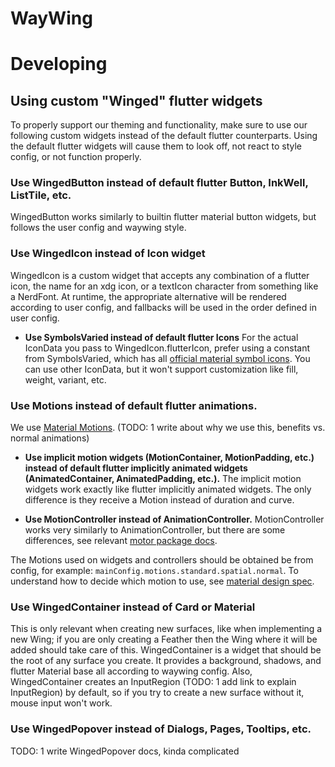 # WayWing

# Developing

## Using custom "Winged" flutter widgets

To properly support our theming and functionality, make sure to use our following custom widgets instead of the default flutter counterparts. Using the default flutter widgets will cause them to look off, not react to style config, or not function properly.

### Use WingedButton instead of default flutter Button, InkWell, ListTile, etc.

WingedButton works similarly to builtin flutter material button widgets, but follows the user config and waywing style.

### Use WingedIcon instead of Icon widget

WingedIcon is a custom widget that accepts any combination of a flutter icon, the name for an xdg icon, or a textIcon character from something like a NerdFont. At runtime, the appropriate alternative will be rendered according to user config, and fallbacks will be used in the order defined in user config.

- **Use SymbolsVaried instead of default flutter Icons**
For the actual IconData you pass to WingedIcon.flutterIcon, prefer using a constant from SymbolsVaried, which has all [official material symbol icons](https://fonts.google.com/icons). You can use other IconData, but it won't support customization like fill, weight, variant, etc.

### Use Motions instead of default flutter animations.

We use [Material Motions](https://pub.dev/packages/motor). (TODO: 1 write about why we use this, benefits vs. normal animations)

- **Use implicit motion widgets (MotionContainer, MotionPadding, etc.) instead of default flutter implicitly animated widgets (AnimatedContainer, AnimatedPadding, etc.).**
The implicit motion widgets work exactly like flutter implicitly animated widgets. The only difference is they receive a Motion instead of duration and curve.

- **Use MotionController instead of AnimationController.**
MotionController works very similarly to AnimationController, but there are some differences, see relevant [motor package docs](https://pub.dev/packages/motor#low-level-motion-control).

The Motions used on widgets and controllers should be obtained be from config, for example: `mainConfig.motions.standard.spatial.normal`. To understand how to decide which motion to use, see [material design spec](https://m3.material.io/styles/motion/overview/how-it-works#91dfe12e-1e79-4417-a27e-33049358b149).

### Use WingedContainer instead of Card or Material

This is only relevant when creating new surfaces, like when implementing a new Wing; if you are only creating a Feather then the Wing where it will be added should take care of this. WingedContainer is a widget that should be the root of any surface you create. It provides a background, shadows, and flutter Material base all according to waywing config. Also, WingedContainer creates an InputRegion (TODO: 1 add link to explain InputRegion) by default, so if you try to create a new surface without it, mouse input won't work.

### Use WingedPopover instead of Dialogs, Pages, Tooltips, etc.

TODO: 1 write WingedPopover docs, kinda complicated

